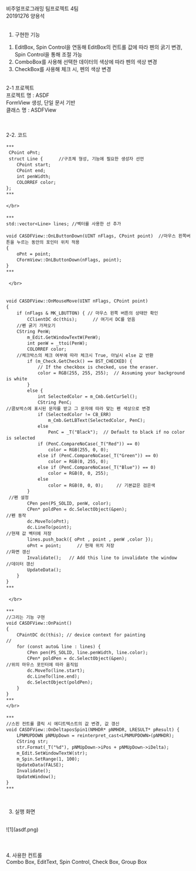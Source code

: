 
</br>
비주얼프로그래밍 팀프로젝트 4팀</br>
20191276 양용석 </br>
</br>

1. 구현한 기능</br>
  1) EditBox, Spin Control을 연동해 EditBox의 컨트롤 값에 따라 펜의 굵기 변경, Spin Control을 통해 조절 가능</br>
  2) ComboBox를 사용해 선택한 데이터의 색상에 따라 펜의 색상 변경</br>
  3) CheckBox를 사용해 체크 시, 펜의 색상 변경</br>
</br>
2-1 프로젝트 </br>
 프로젝트 명 : ASDF  </br>
 FormView 생성, 단일 문서 기반  </br>
 클래스 명 : ASDFView  </br>
  </br>
   </br>
   
2-2. 코드</br>
```
*** 
 CPoint oPnt;
 struct Line {      //구조체 형성, 기능에 필요한 생성자 선언
	CPoint start;
	CPoint end;
	int penWidth;
	COLORREF color;
};
***

</br>

*** 
std::vector<Line> lines; //벡터를 사용한 선 추가

void CASDFView::OnLButtonDown(UINT nFlags, CPoint point)  //마우스 왼쪽버튼을 누르는 동안의 포인터 위치 적용  
{
	oPnt = point;
	CFormView::OnLButtonDown(nFlags, point);
}
***

 </br>
 

void CASDFView::OnMouseMove(UINT nFlags, CPoint point)
{
	if (nFlags & MK_LBUTTON) { // 마우스 왼쪽 버튼의 상태만 확인
		CClientDC dc(this);      // 여기서 DC를 얻음
  	//펜 굵기 가져오기
  	CString PenW;
		m_Edit.GetWindowTextW(PenW);
		int penW = _ttoi(PenW);
		COLORREF color;
    //체크박스의 체크 여부에 따라 체크시 True, 아닐시 else 값 반환
		if (m_Check.GetCheck() == BST_CHECKED) {
			// If the checkbox is checked, use the eraser.
			color = RGB(255, 255, 255);  // Assuming your background is white
		}
		else {
			int SelectedColor = m_Cmb.GetCurSel();
			CString PenC;
//콤보박스에 표시된 문자를 받고 그 문자에 따라 맞는 펜 색상으로 변경
			if (SelectedColor != CB_ERR)
				m_Cmb.GetLBText(SelectedColor, PenC);
			else
				PenC = _T("Black");  // Default to black if no color is selected
			if (PenC.CompareNoCase(_T("Red")) == 0)
				color = RGB(255, 0, 0);
			else if (PenC.CompareNoCase(_T("Green")) == 0)
				color = RGB(0, 255, 0);
			else if (PenC.CompareNoCase(_T("Blue")) == 0)
				color = RGB(0, 0, 255);
			else
				color = RGB(0, 0, 0);     // 기본값은 검은색 
		}
 //펜 설정
		CPen pen(PS_SOLID, penW, color);
		CPen* poldPen = dc.SelectObject(&pen);
//펜 동작
		dc.MoveTo(oPnt);
		dc.LineTo(point);
//현재 값 벡터에 저장
		lines.push_back({ oPnt , point , penW ,color });
		oPnt = point;      // 현재 위치 저장
//화면 갱신
		Invalidate();   // Add this line to invalidate the window
//데이터 갱신
		UpdateData();
	}
}
***

 </br>
 
***
//그리는 기능 구현
void CASDFView::OnPaint()
{
	CPaintDC dc(this); // device context for painting
//
	for (const auto& line : lines) {
		CPen pen(PS_SOLID, line.penWidth, line.color);
		CPen* poldPen = dc.SelectObject(&pen);
//위의 마우스 포인터에 따라 움직임
		dc.MoveTo(line.start);
		dc.LineTo(line.end);
		dc.SelectObject(poldPen);
	}
}
***
</br>

***
//스핀 컨트롤 클릭 시 에디트텍스트의 값 변경, 값 갱신
void CASDFView::OnDeltaposSpin1(NMHDR* pNMHDR, LRESULT* pResult) {
	LPNMUPDOWN pNMUpDown = reinterpret_cast<LPNMUPDOWN>(pNMHDR);
	CString str;
	str.Format(_T("%d"), pNMUpDown->iPos + pNMUpDown->iDelta);
	m_Edit.SetWindowTextW(str);
	m_Spin.SetRange(1, 100);
	UpdateData(FALSE);
	Invalidate();
	UpdateWindow();
}
***
```

   </br>

   3. 실행 화면 </br>
</br>
![1](asdf.png) </br>
 </br>

  </br>
</br>
  4. 사용한 컨트롤 </br>
Combo Box, EditText, Spin Control, Check Box, Group Box  </br>

